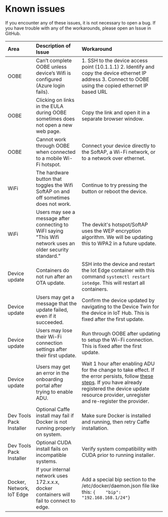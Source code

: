 ﻿﻿﻿﻿﻿
# Known issues

If you encounter any of these issues, it is not necessary to open a bug. If you have trouble with any of the workarounds, please open an Issue in GitHub.

|Area|Description of Issue|Workaround|
|:------|:--|:--|
| OOBE | Can’t complete OOBE unless device’s Wifi is configured (Azure login fails). | 1. SSH to the device access point (10.1.1.1) 2. Identify and copy the device ethernet IP address 3. Connect to OOBE using the copied ethernet IP based URL |
| OOBE | Clicking on links in the EULA during OOBE sometimes does not open a new web page. | Copy the link and open it in a separate browser window. |
| OOBE | Cannot work through OOBE when connected to a mobile Wi-Fi hotspot. | Connect your device directly to the SoftAP, a Wi-Fi network, or to a network over ethernet. |
| WiFi | The hardware button that toggles the Wifi SoftAP on and off sometimes does not work. | Continue to try pressing the button or reboot the device. |
| WiFi | Users may see a message after connecting to WiFI saying "This Wifi network uses an older security standard." | The devkit's hotspot/SoftAP uses the WEP encryption algorithm.  We will be updating this to WPA2 in a future update. |
| Device update | Containers do not run after an OTA update. | SSH into the device and restart the Iot Edge container with this command `systemctl restart iotedge`. This will restart all containers. |
| Device update | Users may get a message that the update failed, even if it succeeded. | Confirm the device updated by navigating to the Device Twin for the device in IoT Hub. This is fixed after the first update. |
| Device update | Users may lose their Wi-Fi connection settings after their first update. | Run through OOBE after updating to setup the Wi-Fi connection. This is fixed after the first update. |
| Device update | Users may get an error in the onboarding portal after trying to enable ADU. | Wait 1 hour after enabling ADU for the change to take effect. If the error persists, follow [these steps](https://github.com/microsoft/Project-Santa-Cruz-Preview/blob/main/user-guides/updating/ota_os_fw_update_prerequisites.md#common-issues). If you have already registered the device update resource provider, unregister and re-register the provider. |
| Dev Tools Pack Installer | Optional Caffe install may fail if Docker is not running properly on system. | Make sure Docker is installed and running, then retry Caffe installation. |
| Dev Tools Pack Installer | Optional CUDA install fails on incompatible systems. | Verify system compatibility with CUDA prior to running installer. |
| Docker, Network, IoT Edge | If your internal network uses 172.x.x.x, docker containers will fail to connect to edge. | Add a special bip section to the /etc/docker/daemon.json file like this: `{    "bip": "192.168.168.1/24"}` |
